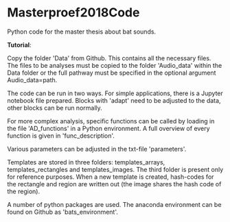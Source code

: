 # Masterproef2018Code
Python code for the master thesis about bat sounds.

**Tutorial**:

Copy the folder 'Data' from Github. This contains all the necessary files. The files to be analyses must be copied to the folder 'Audio_data' within the Data folder or the full pathway must be specified in the optional argument Audio_data=path.

The code can be run in two ways. For simple applications, there is a Jupyter notebook file prepared. Blocks with 'adapt' need to be adjusted to the data, other blocks can be run normally.

For more complex analysis, specific functions can be called by loading in the file 'AD_functions' in a Python environment. A full overview of every function is given in 'func_description'. 

Various parameters can be adjusted in the txt-file 'parameters'. 

Templates are stored in three folders: templates_arrays, templates_rectangles and templates_images. The third folder is present only for reference purposes. When a new template is created, hash-codes for the rectangle and region are written out (the image shares the hash code of the region).

A number of python packages are used. The anaconda environment can be found on Github as 'bats_environment'.
